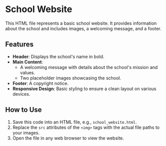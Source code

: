 # School Website

This HTML file represents a basic school website. It provides information about the school and includes images, a welcoming message, and a footer.

## Features

- **Header**: Displays the school's name in bold.
- **Main Content**:
  - A welcoming message with details about the school's mission and values.
  - Two placeholder images showcasing the school.
- **Footer**: A copyright notice.
- **Responsive Design**: Basic styling to ensure a clean layout on various devices.

## How to Use

1. Save this code into an HTML file, e.g., `school_website.html`.
2. Replace the `src` attributes of the `<img>` tags with the actual file paths to your images.
3. Open the file in any web browser to view the website.
